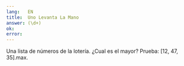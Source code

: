 ```yaml
---
lang:   EN
title:  Uno Levanta La Mano
answer: (\d+)
ok:     
error:  
---
```


Una lista de n&uacute;meros de la loter&iacute;a. &iquest;Cual es el mayor?
    Prueba: 
    [12, 47, 35].max.

